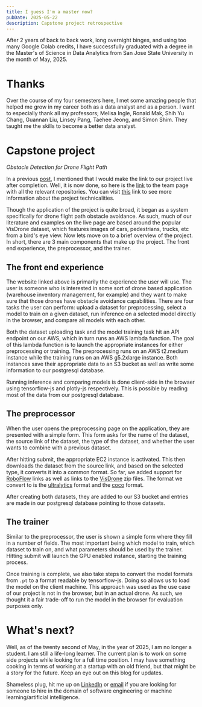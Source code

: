 ```yaml
---
title: I guess I'm a master now?
pubDate: 2025-05-22
description: Capstone project retrospective
---
```


After 2 years of back to back work, long overnight binges, and using too many
Google Colab credits, I have successfully graduated with a degree in the
Master's of Science in Data Analytics from San Jose State University in the
month of May, 2025.

# Thanks

Over the course of my four semesters here, I met some amazing people that
helped me grow in my career both as a data analyst and as a person. I want to
especially thank all my professors; Melisa Ingle, Ronald Mak, Shih Yu Chang,
Guannan Liu, Linsey Pang, Taehee Jeong, and Simon Shim. They taught me the
skills to become a better data analyst.

# Capstone project

_Obstacle Detection for Drone Flight Path_

In a previous [post](https://ibrahimkhalid.me/blogs/fall-2024-retrospective/),
I mentioned that I would make the link to our project live after completion.
Well, it is now done, so here is the
[link](https://github.com/sjsu2024-data298-team6/) to the team page with all
the relevant repositories. You can visit
[this](https://sjsu-msda-f24-team6-webportal.netlify.app/) link to see more
information about the project technicalities.

Though the application of the project is quite broad, it began as a system
specifically for drone flight path obstacle avoidance. As such, much of our
literature and examples on the live page are based around the popular VisDrone
dataset, which features images of cars, pedestrians, trucks, etc from a bird's
eye view. Now lets move on to a brief overview of the project. In short, there
are 3 main components that make up the project. The front end experience, the
preprocessor, and the trainer.

## The front end experience

The website linked above is primarily the experience the user will use. The
user is someone who is interested in some sort of drone based application
(warehouse inventory management, for example) and they want to make sure that
those drones have obstacle avoidance capabilities. There are four tasks the
user can perform: upload a dataset for preprocessing, select a model to train
on a given dataset, run inference on a selected model directly in the browser,
and compare all models with each other.

Both the dataset uploading task and the model training task hit an API endpoint
on our AWS, which in turn runs an AWS lambda function. The goal of this lambda
function is to launch the appropriate instances for either preprocessing or
training. The preprocessing runs on an AWS t2.medium instance while the
training runs on an AWS g5.2xlarge instance. Both instances save their
appropriate data to an S3 bucket as well as write some information to our
postgresql database.

Running inference and comparing models is done client-side in the browser using
tensorflow-js and plotly-js respectively. This is possible by reading most of
the data from our postgresql database.

## The preprocessor

When the user opens the preprocessing page on the application, they are
presented with a simple form. This form asks for the name of the dataset, the
source link of the dataset, the type of the dataset, and whether the user wants
to combine with a previous dataset.

After hitting submit, the appropriate EC2 instance is activated. This then
downloads the dataset from the source link, and based on the selected type, it
converts it into a common format. So far, we added support for
[RoboFlow](https://universe.roboflow.com/) links as well as links to the
[VisDrone](https://github.com/VisDrone/VisDrone-Dataset) zip files. The format
we convert to is the [ultralytics](https://github.com/ultralytics/ultralytics)
format and the [coco](https://arxiv.org/abs/1405.0312) format.

After creating both datasets, they are added to our S3 bucket and entries are
made in our postgresql database pointing to those datasets.

## The trainer

Similar to the preprocessor, the user is shown a simple form where they fill in
a number of fields. The most important being which model to train, which
dataset to train on, and what parameters should be used by the trainer. Hitting
submit will launch the GPU enabled instance, starting the training process.

Once training is complete, we also take steps to convert the model formats from
`.pt` to a format readable by tensorflow-js. Doing so allows us to load the
model on the client machine. This approach was used as the use case of our
project is not in the browser, but in an actual drone. As such, we thought it a
fair trade-off to run the model in the browser for evaluation purposes only.

# What's next?

Well, as of the twenty second of May, in the year of 2025, I am no longer a
student. I am still a life-long learner. The current plan is to work on some
side projects while looking for a full time position. I may have something
cooking in terms of working at a startup with an old friend, but that might be
a story for the future. Keep an eye out on this blog for updates.

Shameless plug, hit me up on [LinkedIn](https://linkedin.com/in/ibrahimmkhalid)
or [email](mailto:ibrahimmkhalid@gmail.com) if you are looking for someone to
hire in the domain of software engineering or machine learning/artificial
intelligence.
